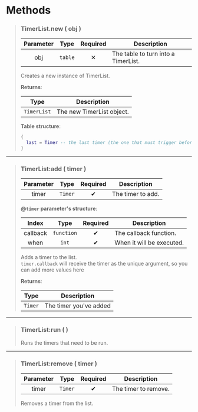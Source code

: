 # Methods
>### TimerList.new ( obj )
>| Parameter | Type | Required | Description |
>| :-: | :-: | :-: | - |
>| obj | `table` | ✕ | The table to turn into a TimerList. |
>
>Creates a new instance of TimerList.
>
>**Returns**:
>
>| Type | Description |
>| :-: | - |
>| `TimerList` | The new TimerList object. |
>
>**Table structure**:
>```Lua
>{
>	last = Timer -- the last timer (the one that must trigger before all the others). Might be nil.
>}
>```
---
>### TimerList:add ( timer )
>| Parameter | Type | Required | Description |
>| :-: | :-: | :-: | - |
>| timer | `Timer` | ✔ | The timer to add. |
>
>**@`timer` parameter's structure**:
>
>| Index | Type | Required | Description |
>| :-: | :-: | :-: | - |
>| 	callback | `function` | ✔ | The callback function. |
>| 	when | `int` | ✔ | When it will be executed. |
>
>Adds a timer to the list.<br>
>`timer.callback` will receive the timer as the unique argument, so you can add more values here
>
>**Returns**:
>
>| Type | Description |
>| :-: | - |
>| `Timer` | The timer you've added |
>
---
>### TimerList:run (  )
>
>Runs the timers that need to be run.
>
---
>### TimerList:remove ( timer )
>| Parameter | Type | Required | Description |
>| :-: | :-: | :-: | - |
>| timer | `Timer` | ✔ | The timer to remove. |
>
>Removes a timer from the list.
>